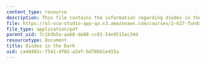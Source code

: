 ```yaml
---
content_type: resource
description: This file contains the information regarding diodes in the dark.
file: https://ol-ocw-studio-app-qa.s3.amazonaws.com/courses/2-627-fundamentals-of-photovoltaics-fall-2013/ca4d401cf541df02a2efbd78b61e415a_MIT2_627F13_lec05.pdf
file_type: application/pdf
parent_uid: 7c1b3b5a-aab8-de88-cc01-54e9515ac34d
resourcetype: Document
title: Diodes in the Dark
uid: ca4d401c-f541-df02-a2ef-bd78b61e415a
---
```

